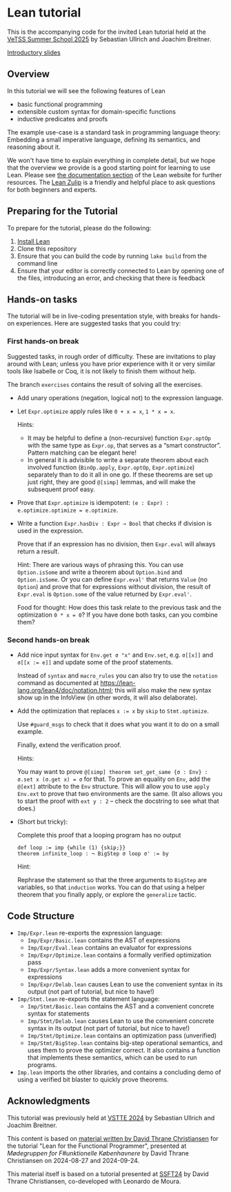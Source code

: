 # Lean tutorial

This is the accompanying code for the invited Lean tutorial held at the  [VeTSS Summer School 2025](https://vetss.org.uk/vss25-the-lean-programming-language-and-theorem-prover/) by Sebastian Ullrich and Joachim Breitner.

[Introductory slides](https://docs.google.com/presentation/d/e/2PACX-1vRHeNJieYkbz4tWLce--Dm7GTRZvamSEMI1cmcPVEiJMphtDmaffJ7YENAOi6155ypt08DmifD7NYFK/pub?start=false&loop=false&delayms=3000)

## Overview

In this tutorial we will see the following features of Lean

* basic functional programming
* extensible custom syntax for domain-specific functions
* inductive predicates and proofs

The example use-case is a standard task in programming language theory: Embedding a small imperative
language, defining its semantics, and reasoning about it.

We won't have time to explain everything in complete detail, but we
hope that the overview we provide is a good starting point for
learning to use Lean. Please see [the documentation
section](https://lean-lang.org/documentation/) of the Lean website for
further resources. The [Lean Zulip](https://leanprover.zulipchat.com/)
is a friendly and helpful place to ask questions for both beginners
and experts.

## Preparing for the Tutorial

To prepare for the tutorial, please do the following:

1. [Install Lean](https://lean-lang.org/lean4/doc/quickstart.html)
2. Clone this repository
3. Ensure that you can build the code by running `lake build` from the
   command line
4. Ensure that your editor is correctly connected to Lean by opening
   one of the files, introducing an error, and checking that there is
   feedback

## Hands-on tasks

The tutorial will be in live-coding presentation style, with breaks for hands-on experiences. Here
are suggested tasks that you could try:

### First hands-on break

Suggested tasks, in rough order of difficulty. These are invitations to play around with Lean; unless you have prior experience with it or very similar tools like Isabelle or Coq, it is not likely to finish them without help.

The branch `exercises` contains the result of solving all the exercises.

* Add unary operations (negation, logical not) to the expression language.

* Let `Expr.optimize` apply rules like `0 + x = x`, `1 * x = x`.

  Hints:

  - It may be helpful to define a (non-recursive) function `Expr.optOp` with the same type as
    `Expr.op`, that serves as a “smart constructor”. Pattern matching can be elegant here!
  - In general it is advisible to write a separate theorem about each involved function
    (`BinOp.apply`, `Expr.optOp`, `Expr.optimize`) separately than to do it all in one go.
    If these theorems are set up just right, they are good `@[simp]` lemmas, and will make the
    subsequent proof easy.

* Prove that `Expr.optimize` is idempotent: `(e : Expr) : e.optimize.optimize = e.optimize`.

* Write a function `Expr.hasDiv : Expr → Bool` that checks if division is used in the expression.

  Prove that if an expression has no division, then `Expr.eval` will always return a result.

  Hint: There are various ways of phrasing this. You can use `Option.isSome` and write a theorem about
  `Option.bind` and `Option.isSome`. Or you can define `Expr.eval'` that returns `Value` (no
  `Option`) and prove that for expressions without division, the result of `Expr.eval` is
  `Option.some` of the value returned by `Expr.eval'`.

  Food for thought: How does this task relate to the previous task and the optimization `0 * x = 0`?
  If you have done both tasks, can you combine them?


### Second hands-on break

* Add nice input syntax for `Env.get σ "x"` and `Env.set`, e.g. `σ[[x]]` and `σ[[x := e]]` and
  update some of the proof statements.

  Instead of `syntax` and `macro_rules` you can also try to use the `notation` command as documented
  at <https://lean-lang.org/lean4/doc/notation.html>; this will also make the new syntax show up in
  the InfoView (in other words, it will also delaborate).

* Add the optimization that replaces `x := x` by `skip` to `Stmt.optimize`.

  Use `#guard_msgs` to check that it does what you want it to do on a small example.

  Finally, extend the verification proof.

  Hints:

  You may want to prove `@[simp] theorem set_get_same {σ : Env} : σ.set x (σ.get x) = σ` for that.
  To prove an equality on `Env`, add the `@[ext]` attribute to the `Env` structure. This will allow
  you to use `apply Env.ext` to prove that two environments are the same.
  (It also allows you to start the proof with `ext y : 2` – check the docstring to see what that does.)

* (Short but tricky):

  Complete this proof that a looping program has no output
  ```lean
  def loop := imp {while (1) {skip;}}
  theorem infinite_loop : ¬ BigStep σ loop σ' := by
  ```

  Hint:

  Rephrase the statement so that the three arguments to `BigStep` are variables, so that `induction`
  works. You can do that using a helper theorem that you finally apply, or explore the `generalize`
  tactic.

## Code Structure

 - `Imp/Expr.lean` re-exports the expression language:
   - `Imp/Expr/Basic.lean` contains the AST of expressions
   - `Imp/Expr/Eval.lean` contains an evaluator for expressions
   - `Imp/Expr/Optimize.lean` contains a formally verified optimization pass
   - `Imp/Expr/Syntax.lean` adds a more convenient syntax for expressions
   - `Imp/Expr/Delab.lean` causes Lean to use the convenient syntax in
     its output (not part of tutorial, but nice to have!)
 - `Imp/Stmt.lean` re-exports the statement language:
   - `Imp/Stmt/Basic.lean` contains the AST and a convenient concrete
     syntax for statements
   - `Imp/Stmt/Delab.lean` causes Lean to use the convenient concrete
     syntax in its output (not part of tutorial, but nice to have!)
   - `Imp/Stmt/Optimize.lean` contains an optimization pass (unverified)
   - `Imp/Stmt/BigStep.lean` contains big-step operational semantics,
     and uses them to prove the optimizer correct. It also contains a
     function that implements these semantics, which can be used to
     run programs.
 - `Imp.lean` imports the other libraries, and contains a concluding
   demo of using a verified bit blaster to quickly prove theorems.

## Acknowledgments

This tutorial was previously held at [VSTTE
2024](https://www.soundandcomplete.org/vstte2024.html) by Sebastian Ullrich and Joachim Breitner.

This content is based on [material written by David Thrane
Christiansen](https://github.com/david-christiansen/lean-fkbh-24-2) for the tutorial "Lean for the
Functional Programmer", presented at *Mødegruppen for F#unktionelle Københavnere* by David Thrane
Christiansen on 2024-08-27 and 2024-09-24.

This material itself is based on a tutorial presented at [SSFT24](https://fm.csl.sri.com/SSFT24/) by
David Thrane Christiansen, co-developed with Leonardo de Moura.
